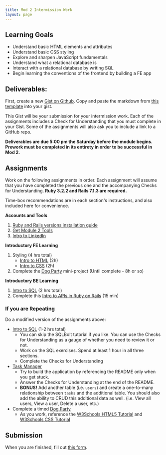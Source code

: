 ```yaml
---
title: Mod 2 Intermission Work
layout: page
---
```


## Learning Goals

- Understand basic HTML elements and attributes
- Understand basic CSS styling
- Explore and sharpen JavaScript fundamentals
- Understand what a relational database is
- Interact with a relational database by writing SQL
- Begin learning the conventions of the frontend by building a FE app

## Deliverables:

First, create a new [Gist on Github](https://gist.github.com/). Copy and paste the markdown from [this template](https://gist.github.com/abdulredd/11e6dd967af11617f7a7f8c527b5fb76) into your gist.

This Gist will be your submission for your intermission work. Each of the assignments includes a Check for Understanding that you must complete in your Gist. Some of the assignments will also ask you to include a link to a GitHub repo.

**Deliverables are due 5:00 pm the Saturday before the module begins. Prework must be completed in its entirety in order to be successful in Mod 2.**

## Assignments

Work on the following assignments in order. Each assignment will assume that you have completed the previous one and the accompanying Checks for Understanding. **Ruby 3.2.2 and Rails 7.1.3 are required.**

Time-box recommendations are in each section's instructions, and also included here for convenience.

**Accounts and Tools**

1. [Ruby and Rails versions installation guide](./ruby_and_rails_versions)
2. [Get Module 2 Tools](./tools)
3. [Intro to LinkedIn](./linkedin)

**Introductory FE Learning**

1. Styling (4 hrs total)
   - [Intro to HTML](./html) (2h)
   - [Intro to CSS](./css) (2h)
2. Complete the [Dog Party](./dog_party) mini-project (Until complete - 8h or so)

**Introductory BE Learning**

1. [Intro to SQL](./sql) (2 hrs total)
2. Complete this [Intro to APIs in Ruby on Rails](./intro_to_rails) (15 min)

### If you are Repeating

Do a modified version of the assignments above:

- [Intro to SQL](./sql) (1-2 hrs total)
  <!-- - You can skip the Jumpstart Lab tutorial if you like. You can use the Checks for Understanding as a gauge of whether you need to review it or not. -->
  - You can skip the SQLBolt tutorial if you like. You can use the Checks for Understanding as a gauge of whether you need to review it or not.
  - Work on the SQL exercises. Spend at least 1 hour in all three sections.
  - Complete the Checks for Understanding
- [Task Manager](https://github.com/turingschool-examples/se_task_manager_rails)
  - Try to build the application by referencing the README only when you get stuck.
  - Answer the Checks for Understanding at the end of the README.
  - **BONUS!** Add another table (i.e. `users`) and create a one-to-many relationship between `tasks` and the additional table. You should also add the ability to CRUD this additional data as well. (i.e. View all users, View a user, Delete a user, etc.)
- Complete a timed [Dog Party](./dog_party)
  - As you work, reference the [W3Schools HTML5 Tutorial](https://www.w3schools.com/html/default.asp) and [W3Schools CSS Tutorial](https://www.w3schools.com/css/default.asp)

## Submission

When you are finished, fill out [this form](https://docs.google.com/forms/d/e/1FAIpQLSd57tT9pbt5kJxE237Ch6Tt5R4t2nIVWssarYF3WMFshK0nDQ/viewform).
